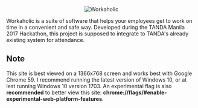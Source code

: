<p align="center">
	<img src="https://4.bp.blogspot.com/-Tz8LTIr6pvA/WX3LYA1i64I/AAAAAAAAA98/JtYOm3_xOIcZiIuroHQMXk3azafoKwHLQCLcBGAs/s500/workaholicblue.png" alt="Workaholic" title="Workaholic logo"/>
</p>

Workaholic is a suite of software that helps your employees get to work on time in a convenient and safe way. Developed during the TANDA Manila 2017 Hackathon, this project is supposed to integrate to TANDA's already existing system for attendance.

## Note
This site is best viewed on a 1366x768 screen and works best with Google Chrome 59. I recommend running the latest version of Windows 10, or at lest running Windows 10 version 1703. An experimental flag is also **recommended** to better view this site: **chrome://flags/#enable-experimental-web-platform-features**.
